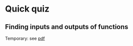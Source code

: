 
# Quick quiz
## Finding inputs and outputs of functions

<!--  -  from precalc CTs for 2-1: (whittle down by looking at the list)
      +  2-1phct1
      +  2-1phct2
      +  ...
      +  2-1phct12 -->

<!--  <img width="300" src="assesment1-fig1.png" /> -->
  
Temporary: see [pdf](assessment2.pdf)